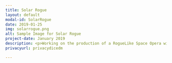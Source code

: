 ```yaml
---
title: Solar Rogue
layout: default
modal-id: SolarRogue
date: 2019-01-25
img: solarrogue.png
alt: Sample Image for Solar Rogue
project-date: January 2019
description: <p>Working on the production of a RogueLike Space Opera with a nethack feel but for modern generation. Sci-fi ships flying through empty space in solar systems randomly generated and full of ennemy ships, planets, suns, space stations, etc. </p><p>Made using <a href="https://godotengine.org/">Godot Engine</a>, Check out the source on <a href="https://github.com/Ombarus/SolarRogue">Github</a></p>
privacyurl: privacydicedm

---
```

